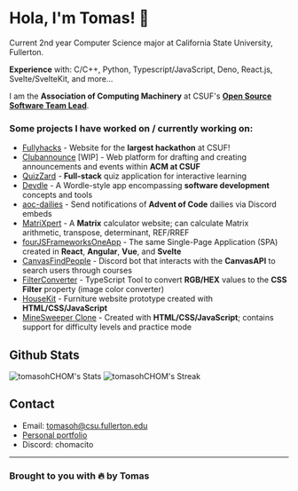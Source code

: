 # Hola, I'm Tomas! 👋

Current 2nd year Computer Science major at California State University, Fullerton.

**Experience** with: C/C++, Python, Typescript/JavaScript, Deno, React.js, Svelte/SvelteKit, and more...

I am the **Association of Computing Machinery** at CSUF's [**Open Source Software Team Lead**](https://github.com/acmcsufoss).

### Some projects I have worked on / currently working on:
- [Fullyhacks](https://github.com/acmcsufoss/fullyhacks) - Website for the **largest hackathon** at CSUF!
- [Clubannounce](https://github.com/acmcsufoss/clubannounce) [WIP] - Web platform for drafting and creating announcements and events within **ACM at CSUF**
- [QuizZard](https://github.com/tomasohCHOM/QuizZard) - **Full-stack** quiz application for interactive learning
- [Devdle](https://github.com/tomasohCHOM/Devdle) - A Wordle-style app encompassing **software development** concepts and tools
- [aoc-dailies](https://github.com/tomasohCHOM/aoc-dailies) - Send notifications of **Advent of Code** dailies via Discord embeds
- [MatriXpert](https://github.com/tomasohCHOM/MatriXpert) - A **Matrix** calculator website; can calculate Matrix arithmetic, transpose, determinant, REF/RREF
- [fourJSFrameworksOneApp](https://github.com/tomasohCHOM/fourJSFrameworksOneApp) - The same Single-Page Application (SPA) created in **React**, **Angular**, **Vue**, and **Svelte**
- [CanvasFindPeople](https://github.com/tomasohCHOM/CanvasFindPeople) - Discord bot that interacts with the **CanvasAPI** to search users through courses
- [FilterConverter](https://github.com/tomasohCHOM/FilterConverter) - TypeScript Tool to convert **RGB/HEX** values to the **CSS Filter** property (image color converter)
- [HouseKit](https://github.com/tomasohCHOM/HouseKit) - Furniture website prototype created with **HTML/CSS/JavaScript**
- [MineSweeper Clone](https://github.com/tomasohCHOM/MineSweeper) - Created with **HTML/CSS/JavaScript**; contains support for difficulty levels and practice mode

## Github Stats

![tomasohCHOM's Stats](https://github-readme-stats.vercel.app/api?username=tomasohCHOM&theme=tokyonight&show_icons=true&hide_border=true&count_private=true)
![tomasohCHOM's Streak](https://github-readme-streak-stats.herokuapp.com/?user=tomasohCHOM&theme=tokyonight&hide_border=true)

## Contact

- Email: [tomasoh@csu.fullerton.edu](mailto:tomasohe@csu.fullerton.edu)
- [Personal portfolio](https://chom.vercel.app/)
- Discord: chomacito

---

### Brought to you with 🔥 by Tomas

